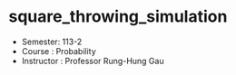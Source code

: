 # square_throwing_simulation
- Semester: 113-2
- Course : Probability
- Instructor : Professor Rung-Hung Gau

